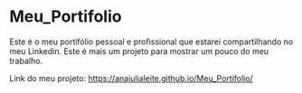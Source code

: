 # Meu_Portifolio
 Este é o meu portifólio pessoal e profissional que estarei compartilhando no meu Linkedin. Este é  mais um projeto para mostrar um pouco do meu trabalho.

 Link do meu projeto:  https://anajulialeite.github.io/Meu_Portifolio/
